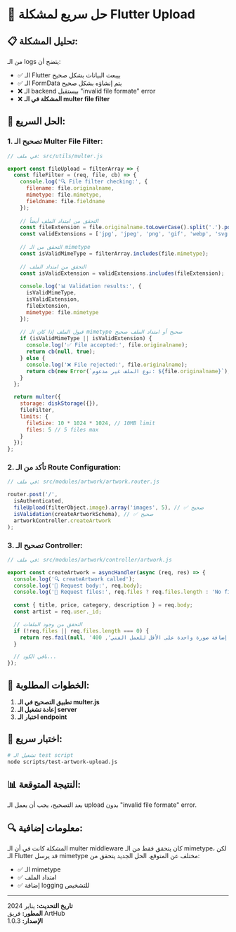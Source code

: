 # 🚨 حل سريع لمشكلة Flutter Upload

## 📋 **تحليل المشكلة:**

من الـ logs يتضح أن:
- ✅ الـ Flutter بيبعت البيانات بشكل صحيح
- ✅ الـ FormData يتم إنشاؤه بشكل صحيح  
- ❌ الـ backend بيستقبل "invalid file formate" error
- ❌ **المشكلة في الـ multer file filter**

## 🔧 **الحل السريع:**

### **1. تصحيح الـ Multer File Filter:**

```javascript
// في ملف: src/utils/multer.js

export const fileUpload = filterArray => {
  const fileFilter = (req, file, cb) => {
    console.log('🔍 File filter checking:', {
      filename: file.originalname,
      mimetype: file.mimetype,
      fieldname: file.fieldname
    });
    
    // التحقق من امتداد الملف أيضاً
    const fileExtension = file.originalname.toLowerCase().split('.').pop();
    const validExtensions = ['jpg', 'jpeg', 'png', 'gif', 'webp', 'svg', 'bmp', 'tiff'];
    
    // التحقق من الـ mimetype
    const isValidMimeType = filterArray.includes(file.mimetype);
    
    // التحقق من امتداد الملف
    const isValidExtension = validExtensions.includes(fileExtension);
    
    console.log('📊 Validation results:', {
      isValidMimeType,
      isValidExtension,
      fileExtension,
      mimetype: file.mimetype
    });
    
    // قبول الملف إذا كان الـ mimetype صحيح أو امتداد الملف صحيح
    if (isValidMimeType || isValidExtension) {
      console.log('✅ File accepted:', file.originalname);
      return cb(null, true);
    } else {
      console.log('❌ File rejected:', file.originalname);
      return cb(new Error(`نوع الملف غير مدعوم: ${file.originalname}`), false);
    }
  };

  return multer({ 
    storage: diskStorage({}), 
    fileFilter,
    limits: {
      fileSize: 10 * 1024 * 1024, // 10MB limit
      files: 5 // 5 files max
    }
  });
};
```

### **2. تأكد من الـ Route Configuration:**

```javascript
// في ملف: src/modules/artwork/artwork.router.js

router.post('/',
  isAuthenticated,
  fileUpload(filterObject.image).array('images', 5), // ✅ صحيح
  isValidation(createArtworkSchema), // ✅ صحيح
  artworkController.createArtwork
);
```

### **3. تصحيح الـ Controller:**

```javascript
// في ملف: src/modules/artwork/controller/artwork.js

export const createArtwork = asyncHandler(async (req, res) => {
  console.log('🔍 createArtwork called');
  console.log('📝 Request body:', req.body);
  console.log('📁 Request files:', req.files ? req.files.length : 'No files');
  
  const { title, price, category, description } = req.body;
  const artist = req.user._id;

  // التحقق من وجود الملفات
  if (!req.files || req.files.length === 0) {
    return res.fail(null, 'يجب إضافة صورة واحدة على الأقل للعمل الفني', 400);
  }

  // باقي الكود...
});
```

## 🚀 **الخطوات المطلوبة:**

1. **تطبيق التصحيح في الـ multer.js**
2. **إعادة تشغيل الـ server**
3. **اختبار الـ endpoint**

## 🧪 **اختبار سريع:**

```bash
# تشغيل الـ test script
node scripts/test-artwork-upload.js
```

## 📊 **النتيجة المتوقعة:**

بعد التصحيح، يجب أن يعمل الـ upload بدون "invalid file formate" error.

## 🔍 **معلومات إضافية:**

المشكلة كانت في أن الـ multer middleware كان يتحقق فقط من الـ mimetype، لكن الـ Flutter قد يرسل mimetype مختلف عن المتوقع. الحل الجديد يتحقق من:
- ✅ الـ mimetype
- ✅ امتداد الملف
- ✅ إضافة logging للتشخيص

---

**تاريخ التحديث:** يناير 2024  
**المطور:** فريق ArtHub  
**الإصدار:** 1.0.3 